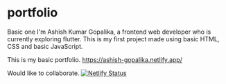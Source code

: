 # portfolio
Basic one 
I'm Ashish Kumar Gopalika, a frontend web developer who is currently exploring flutter. This is my first project made using basic HTML, CSS and basic JavaScript.

This is my basic portfolio. https://ashish-gopalika.netlify.app/

Would like to collaborate.
[![Netlify Status](https://api.netlify.com/api/v1/badges/2b3af8d8-7652-4467-b464-e924d86e77b5/deploy-status)](https://app.netlify.com/sites/ashish-gopalika/deploys)
